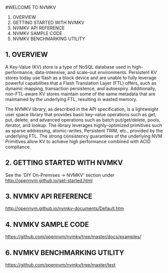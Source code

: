 #WELCOME TO NVMKV

<ol>
	<li> OVERVIEW </li>
	<li> GETTING STARTED WITH NVMKV </li>
	<li> NVMKV API REFERENCE </li>
	<li> NVMKV SAMPLE CODE </li>
	<li> NVMKV BENCHMARKING UTILITY </li>
</ol>

## 1. OVERVIEW

A Key-Value (KV) store is a type of NoSQL database used in high-performance, data-intensive, and scale-out
environments. Persistent KV stores today use flash as a block device and are unable to fully leverage powerful
capabilities that a Flash Translation Layer (FTL) offers, such as dynamic mapping, transaction persistence, and autoexpiry.
Additionally, non-FTL-aware KV stores maintain some of the same metadata that are maintained by the
underlying FTL, resulting in wasted memory.
 
The NVMKV library, as described in the API specification, is a lightweight user space library that provides basic key-value operations
such as get, put, delete, and advanced operations such as batch put/get/delete, pools, iterator, and lookup. The library
leverages highly-optimized primitives such as sparse addressing, atomic-writes, Persistent TRIM, etc., provided by the
underlying FTL. The strong consistency guarantees of the underlying NVM Primitives allow KV to achieve high performance
combined with ACID compliance.

## 2. GETTING STARTED WITH NVMKV

See the 'DIY On-Premises -> NVMKV' section under http://opennvm.github.io/get-started.html

## 3. NVMKV API REFERENCE

http://opennvm.github.io/nvmkv-documents/Default.htm

## 4. NVMKV SAMPLE CODE

https://github.com/opennvm/nvmkv/tree/master/docs/examples/

## 6. NVMKV BENCHMARKING UTILITY

https://github.com/opennvm/nvmkv/tree/master/test
